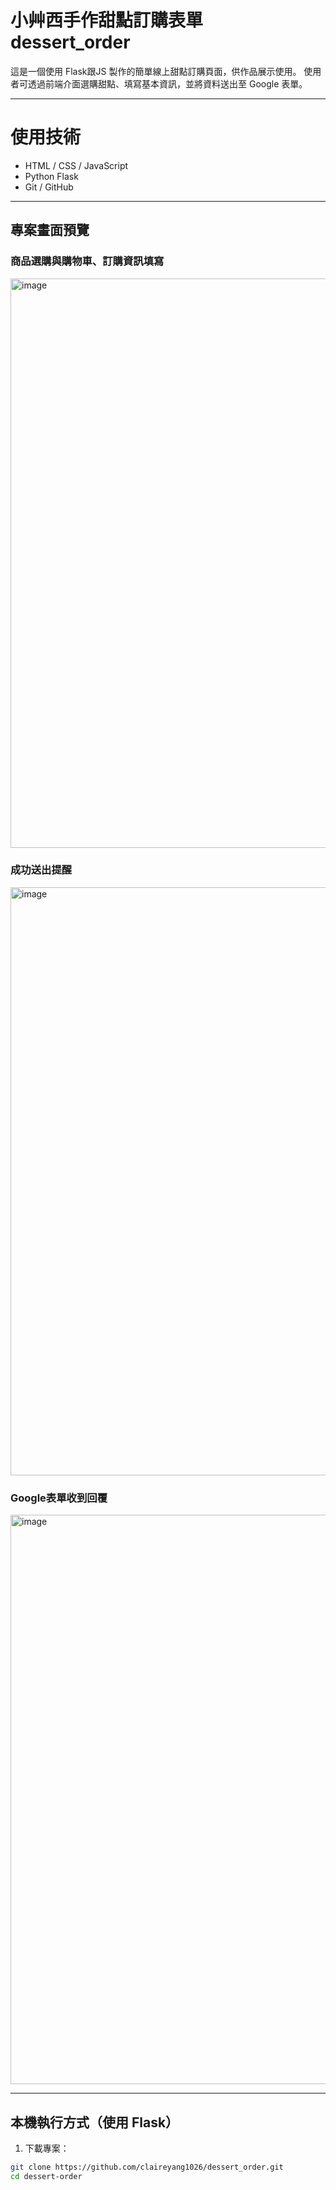 # 小艸西手作甜點訂購表單 dessert_order

這是一個使用 Flask跟JS 製作的簡單線上甜點訂購頁面，供作品展示使用。
使用者可透過前端介面選購甜點、填寫基本資訊，並將資料送出至 Google 表單。

---

# 使用技術

- HTML / CSS / JavaScript
- Python Flask
- Git / GitHub
---

## 專案畫面預覽

### 商品選購與購物車、訂購資訊填寫
<img width="1920" height="911" alt="image" src="https://github.com/user-attachments/assets/32af76fe-fbf7-4f4d-8d37-68e9fd7efde7" />

### 成功送出提醒
<img width="1902" height="941" alt="image" src="https://github.com/user-attachments/assets/992de8fd-d4ce-42ff-8ced-b31a30be4d44" />

### Google表單收到回覆
<img width="1920" height="911" alt="image" src="https://github.com/user-attachments/assets/f3e914d7-3511-417a-a264-061ba0763e28" />


---

## 本機執行方式（使用 Flask）

1. 下載專案：
```bash
git clone https://github.com/claireyang1026/dessert_order.git
cd dessert-order
